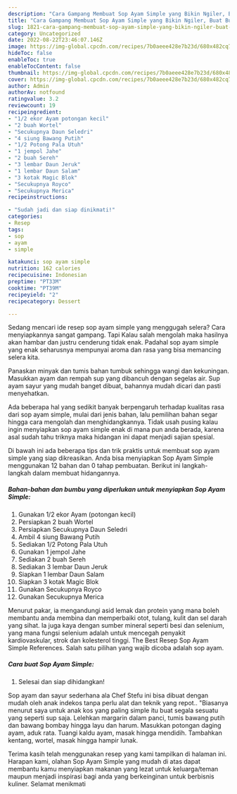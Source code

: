 ```yaml
---
description: "Cara Gampang Membuat Sop Ayam Simple yang Bikin Ngiler, Buat Buka Puasa Enak"
title: "Cara Gampang Membuat Sop Ayam Simple yang Bikin Ngiler, Buat Buka Puasa Enak"
slug: 1821-cara-gampang-membuat-sop-ayam-simple-yang-bikin-ngiler-buat-buka-puasa-enak
category: Uncategorized
date: 2022-08-22T23:46:07.146Z
image: https://img-global.cpcdn.com/recipes/7b0aeee428e7b23d/680x482cq70/sop-ayam-simple-foto-resep-utama.jpg
hideToc: false
enableToc: true
enableTocContent: false
thumbnail: https://img-global.cpcdn.com/recipes/7b0aeee428e7b23d/680x482cq70/sop-ayam-simple-foto-resep-utama.jpg
cover: https://img-global.cpcdn.com/recipes/7b0aeee428e7b23d/680x482cq70/sop-ayam-simple-foto-resep-utama.jpg
author: Admin
authorAv: notfound
ratingvalue: 3.2
reviewcount: 19
recipeingredient:
- "1/2 ekor Ayam potongan kecil"
- "2 buah Wortel"
- "Secukupnya Daun Seledri"
- "4 siung Bawang Putih"
- "1/2 Potong Pala Utuh"
- "1 jempol Jahe"
- "2 buah Sereh"
- "3 lembar Daun Jeruk"
- "1 lembar Daun Salam"
- "3 kotak Magic Blok"
- "Secukupnya Royco"
- "Secukupnya Merica"
recipeinstructions:

- "Sudah jadi dan siap dinikmati!"
categories:
- Resep
tags:
- sop
- ayam
- simple

katakunci: sop ayam simple 
nutrition: 162 calories
recipecuisine: Indonesian
preptime: "PT33M"
cooktime: "PT39M"
recipeyield: "2"
recipecategory: Dessert

---
```



Sedang mencari ide resep sop ayam simple yang menggugah selera? Cara menyiapkannya sangat gampang. Tapi Kalau salah mengolah maka hasilnya akan hambar dan justru cenderung tidak enak. Padahal sop ayam simple yang enak seharusnya mempunyai aroma dan rasa yang bisa memancing selera kita.


Panaskan minyak dan tumis bahan tumbuk sehingga wangi dan kekuningan. Masukkan ayam dan rempah sup yang dibancuh dengan segelas air. Sup ayam sayur yang mudah banget dibuat, bahannya mudah dicari dan pasti menyehatkan.

Ada beberapa hal yang sedikit banyak berpengaruh terhadap kualitas rasa dari sop ayam simple, mulai dari jenis bahan, lalu pemilihan bahan segar hingga cara mengolah dan menghidangkannya. Tidak usah pusing kalau ingin menyiapkan sop ayam simple enak di mana pun anda berada, karena asal sudah tahu triknya maka hidangan ini dapat menjadi sajian spesial.


Di bawah ini ada beberapa tips dan trik praktis untuk membuat sop ayam simple yang siap dikreasikan. Anda bisa menyiapkan Sop Ayam Simple menggunakan 12 bahan dan 0 tahap pembuatan. Berikut ini langkah-langkah dalam membuat hidangannya.

<!--inarticleads1-->

##### Bahan-bahan dan bumbu yang diperlukan untuk menyiapkan Sop Ayam Simple:

1. Gunakan 1/2 ekor Ayam (potongan kecil)
1. Persiapkan 2 buah Wortel
1. Persiapkan Secukupnya Daun Seledri
1. Ambil 4 siung Bawang Putih
1. Sediakan 1/2 Potong Pala Utuh
1. Gunakan 1 jempol Jahe
1. Sediakan 2 buah Sereh
1. Sediakan 3 lembar Daun Jeruk
1. Siapkan 1 lembar Daun Salam
1. Siapkan 3 kotak Magic Blok
1. Gunakan Secukupnya Royco
1. Gunakan Secukupnya Merica


Menurut pakar, ia mengandungi asid lemak dan protein yang mana boleh membantu anda membina dan memperbaiki otot, tulang, kulit dan sel darah yang sihat. Ia juga kaya dengan sumber mineral seperti besi dan selenium, yang mana fungsi selenium adalah untuk mencegah penyakit kardiovaskular, strok dan kolesterol tinggi. The Best Resep Sop Ayam Simple References. Salah satu pilihan yang wajib dicoba adalah sop ayam. 

<!--inarticleads2-->

##### Cara buat Sop Ayam Simple:


1. Selesai dan siap dihidangkan!

Sop ayam dan sayur sederhana ala Chef Stefu ini bisa dibuat dengan mudah oleh anak indekos tanpa perlu alat dan teknik yang repot.. &#34;Biasanya menurut saya untuk anak kos yang paling simple itu buat segala sesuatu yang seperti sup saja. Lelehkan margarin dalam panci, tumis bawang putih dan bawang bombay hingga layu dan harum. Masukkan potongan daging ayam, aduk rata. Tuangi kaldu ayam, masak hingga mendidih. Tambahkan kentang, wortel, masak hingga hampir lunak. 

Terima kasih telah menggunakan resep yang kami tampilkan di halaman ini. Harapan kami, olahan Sop Ayam Simple yang mudah di atas dapat membantu kamu menyiapkan makanan yang lezat untuk keluarga/teman maupun menjadi inspirasi bagi anda yang berkeinginan untuk berbisnis kuliner. Selamat menikmati
